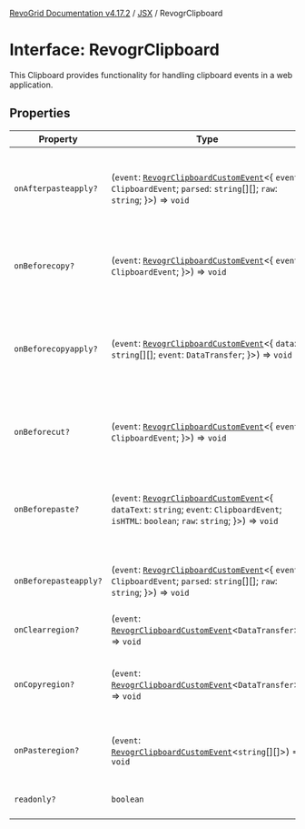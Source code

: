 [RevoGrid Documentation v4.17.2](README.md) / [JSX](Namespace.JSX.md) / RevogrClipboard

# Interface: RevogrClipboard

This Clipboard provides functionality for handling clipboard events in a web application.

## Properties

| Property | Type | Description | Defined in |
| ------ | ------ | ------ | ------ |
| `onAfterpasteapply?` | (`event`: [`RevogrClipboardCustomEvent`](Interface.RevogrClipboardCustomEvent.md)\<\{ `event`: `ClipboardEvent`; `parsed`: `string`[][]; `raw`: `string`; \}\>) => `void` | Paste 4. Fired after paste applied to the grid defaultPrevented - if true, paste will be canceled | [src/components.d.ts:1748](https://github.com/revolist/revogrid/blob/ce71b2a267b00cca0f999dcb05c4c4637765259a/src/components.d.ts#L1748) |
| `onBeforecopy?` | (`event`: [`RevogrClipboardCustomEvent`](Interface.RevogrClipboardCustomEvent.md)\<\{ `event`: `ClipboardEvent`; \}\>) => `void` | Copy 1. Fired before copy triggered defaultPrevented - if true, copy will be canceled | [src/components.d.ts:1756](https://github.com/revolist/revogrid/blob/ce71b2a267b00cca0f999dcb05c4c4637765259a/src/components.d.ts#L1756) |
| `onBeforecopyapply?` | (`event`: [`RevogrClipboardCustomEvent`](Interface.RevogrClipboardCustomEvent.md)\<\{ `data`: `string`[][]; `event`: `DataTransfer`; \}\>) => `void` | Copy Method 1. Fired before copy applied to the clipboard from outside. defaultPrevented - if true, copy will be canceled | [src/components.d.ts:1762](https://github.com/revolist/revogrid/blob/ce71b2a267b00cca0f999dcb05c4c4637765259a/src/components.d.ts#L1762) |
| `onBeforecut?` | (`event`: [`RevogrClipboardCustomEvent`](Interface.RevogrClipboardCustomEvent.md)\<\{ `event`: `ClipboardEvent`; \}\>) => `void` | Cut 1. Fired before cut triggered defaultPrevented - if true, cut will be canceled | [src/components.d.ts:1769](https://github.com/revolist/revogrid/blob/ce71b2a267b00cca0f999dcb05c4c4637765259a/src/components.d.ts#L1769) |
| `onBeforepaste?` | (`event`: [`RevogrClipboardCustomEvent`](Interface.RevogrClipboardCustomEvent.md)\<\{ `dataText`: `string`; `event`: `ClipboardEvent`; `isHTML`: `boolean`; `raw`: `string`; \}\>) => `void` | Paste 1. Fired before paste applied to the grid defaultPrevented - if true, paste will be canceled | [src/components.d.ts:1775](https://github.com/revolist/revogrid/blob/ce71b2a267b00cca0f999dcb05c4c4637765259a/src/components.d.ts#L1775) |
| `onBeforepasteapply?` | (`event`: [`RevogrClipboardCustomEvent`](Interface.RevogrClipboardCustomEvent.md)\<\{ `event`: `ClipboardEvent`; `parsed`: `string`[][]; `raw`: `string`; \}\>) => `void` | Paste 2. Fired before paste applied to the grid and after data parsed | [src/components.d.ts:1784](https://github.com/revolist/revogrid/blob/ce71b2a267b00cca0f999dcb05c4c4637765259a/src/components.d.ts#L1784) |
| `onClearregion?` | (`event`: [`RevogrClipboardCustomEvent`](Interface.RevogrClipboardCustomEvent.md)\<`DataTransfer`\>) => `void` | Cut 2. Clears region when cut is done | [src/components.d.ts:1792](https://github.com/revolist/revogrid/blob/ce71b2a267b00cca0f999dcb05c4c4637765259a/src/components.d.ts#L1792) |
| `onCopyregion?` | (`event`: [`RevogrClipboardCustomEvent`](Interface.RevogrClipboardCustomEvent.md)\<`DataTransfer`\>) => `void` | Copy 2. Fired when region copied defaultPrevented - if true, copy will be canceled | [src/components.d.ts:1796](https://github.com/revolist/revogrid/blob/ce71b2a267b00cca0f999dcb05c4c4637765259a/src/components.d.ts#L1796) |
| `onPasteregion?` | (`event`: [`RevogrClipboardCustomEvent`](Interface.RevogrClipboardCustomEvent.md)\<`string`[][]\>) => `void` | Paste 3. Internal method. When data region is ready pass it to the top. | [src/components.d.ts:1802](https://github.com/revolist/revogrid/blob/ce71b2a267b00cca0f999dcb05c4c4637765259a/src/components.d.ts#L1802) |
| `readonly?` | `boolean` | If readonly mode - disabled Paste event | [src/components.d.ts:1806](https://github.com/revolist/revogrid/blob/ce71b2a267b00cca0f999dcb05c4c4637765259a/src/components.d.ts#L1806) |
